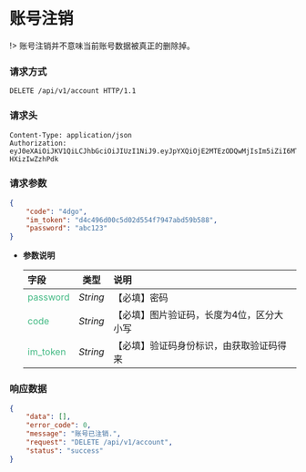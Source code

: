 # 账号注销

!> 账号注销并不意味当前账号数据被真正的删除掉。

### 请求方式

```http
DELETE /api/v1/account HTTP/1.1
```

### 请求头

```http
Content-Type: application/json
Authorization: eyJ0eXAiOiJKV1QiLCJhbGciOiJIUzI1NiJ9.eyJpYXQiOjE2MTEzODQwMjIsIm5iZiI6MTYxMTM4NDAyMiwianRpIjoiY2I5MDY0ZjItY2I1ZC00MzdkLTg3ZDMtNjYzOGZiZWY2ZWMzIiwiZXhwIjoxNjExMzg3NjIyLCJpZGVudGl0eSI6eyJlbWFpbCI6Ijg0NzI2NzUwN0BxcS5jb20iLCJpc19hZG1pbiI6ZmFsc2UsImlzX3N1cGVyIjpmYWxzZSwiaXNfZGVsZXRlIjpmYWxzZX0sImZyZXNoIjpmYWxzZSwidHlwZSI6ImFjY2VzcyIsInVzZXJfY2xhaW1zIjp7ImVtYWlsIjoiODQ3MjY3NTA3QHFxLmNvbSIsImlzX2FkbWluIjpmYWxzZSwiaXNfc3VwZXIiOmZhbHNlLCJpc19kZWxldGUiOmZhbHNlfX0.aGV2YZ2Q8RJSrM5ox9LWlnCcg2bhhN-HXizIwZzhPdk
```

### 请求参数

```json
{
    "code": "4dgo",
    "im_token": "d4c496d00c5d02d554f7947abd59b588",
    "password": "abc123"
}
```

- **参数说明**

    |**字段**|**类型**|**说明**|
    |:-------|:-----:|:-------|
    |<div style="color:#42b983;">password</div>|*String* |【必填】密码|
    |<div style="color:#42b983;">code</div>    |*String* |【必填】图片验证码，长度为4位，区分大小写|
    |<div style="color:#42b983;">im_token</div>|*String* |【必填】验证码身份标识，由获取验证码得来|


### 响应数据

```json
{
    "data": [],
    "error_code": 0,
    "message": "账号已注销.",
    "request": "DELETE /api/v1/account",
    "status": "success"
}
```
